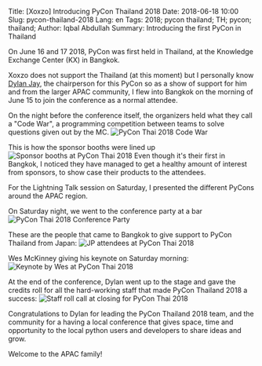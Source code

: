 Title: [Xoxzo] Introducing PyCon Thailand 2018
Date: 2018-06-18 10:00 
Slug: pycon-thailand-2018
Lang: en 
Tags: 2018; pycon thailand; TH; pycon; thailand;
Author: Iqbal Abdullah
Summary: Introducing the first PyCon in Thailand

On June 16 and 17 2018, PyCon was first held in Thailand, at the Knowledge
Exchange Center (KX) in Bangkok.

Xoxzo does not support the Thailand (at this moment) but I personally know [Dylan Jay](https://twitter.com/djay75),
the chairperson for this PyCon so as a show of support for him and from the
larger APAC community, I flew into Bangkok on the morning of June 15 to join the
conference as a normal attendee.

On the night before the conference itself, the organizers held what they call a
"Code War", a programming competition between teams to solve questions given out
by the MC.
![PyCon Thai 2018 Code War]({filename}/images/pycon-thai-2018/code-war.jpg)

This is how the sponsor booths were lined up
![Sponsor booths at PyCon Thai 2018]({filename}/images/pycon-thai-2018/sponsor-booths.jpg)
Even though it's their first in Bangkok, I noticed they have managed to get a
healthy amount of interest from sponsors, to show case their products to the
attendees.

For the Lightning Talk session on Saturday, I presented the different PyCons
around the APAC region.

On Saturday night, we went to the conference party at a bar 
![PyCon Thai 2018 Conference Party]({filename}/images/pycon-thai-2018/party.jpg)

These are the people that came to Bangkok to give support to PyCon Thailand from
Japan:
![JP attendees at PyCon Thai 2018]({filename}/images/pycon-thai-2018/team-jp.jpg)

Wes McKinney giving his keynote on Saturday morning:
![Keynote by Wes at PyCon Thai 2018]({filename}/images/pycon-thai-2018/wes-keynote.jpg)

At the end of the conference, Dylan went up to the stage and gave the credits
roll for all the hard-working staff that made PyCon Thailand 2018 a success: 
![Staff roll call at closing for PyCon Thai 2018]({filename}/images/pycon-thai-2018/staff.jpg)

Congratulations to Dylan for leading the PyCon Thailand 2018 team, and the community for a having a
local conference that gives space, time and opportunity to the local python
users and developers to share ideas and grow. 

Welcome to the APAC family!


